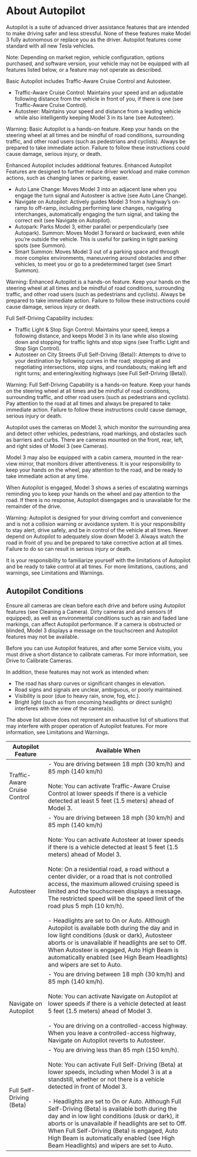 # About Autopilot

Autopilot is a suite of advanced driver assistance features that are intended to make driving safer and less stressful. None of these features make Model 3 fully autonomous or replace you as the driver. Autopilot features come standard with all new Tesla vehicles.

Note: Depending on market region, vehicle configuration, options purchased, and software version, your vehicle may not be equipped with all features listed below, or a feature may not operate as described.

Basic Autopilot includes Traffic-Aware Cruise Control and Autosteer.
- Traffic-Aware Cruise Control: Maintains your speed and an adjustable following distance from the vehicle in front of you, if there is one (see Traffic-Aware Cruise Control).
- Autosteer: Maintains your speed and distance from a leading vehicle while also intelligently keeping Model 3 in its lane (see Autosteer).

Warning: Basic Autopilot is a hands-on feature. Keep your hands on the steering wheel at all times and be mindful of road conditions, surrounding traffic, and other road users (such as pedestrians and cyclists). Always be prepared to take immediate action. Failure to follow these instructions could cause damage, serious injury, or death.

Enhanced Autopilot includes additional features. Enhanced Autopilot Features are designed to further reduce driver workload and make common actions, such as changing lanes or parking, easier.
- Auto Lane Change: Moves Model 3 into an adjacent lane when you engage the turn signal and Autosteer is active (see Auto Lane Change).
- Navigate on Autopilot: Actively guides Model 3 from a highway’s on-ramp to off-ramp, including performing lane changes, navigating interchanges, automatically engaging the turn signal, and taking the correct exit (see Navigate on Autopilot).
- Autopark: Parks Model 3, either parallel or perpendicularly (see Autopark).
Summon: Moves Model 3 forward or backward, even while you’re outside the vehicle. This is useful for parking in tight parking spots (see Summon).
- Smart Summon: Moves Model 3 out of a parking space and through more complex environments, maneuvering around obstacles and other vehicles, to meet you or go to a predetermined target (see Smart Summon).

Warning: 
Enhanced Autopilot is a hands-on feature. Keep your hands on the steering wheel at all times and be mindful of road conditions, surrounding traffic, and other road users (such as pedestrians and cyclists). Always be prepared to take immediate action. Failure to follow these instructions could cause damage, serious injury or death.

Full Self-Driving Capability includes:
- Traffic Light & Stop Sign Control: Maintains your speed, keeps a following distance, and keeps Model 3 in its lane while also slowing down and stopping for traffic lights and stop signs (see Traffic Light and Stop Sign Control).
- Autosteer on City Streets (Full Self-Driving (Beta)): Attempts to drive to your destination by following curves in the road; stopping at and negotiating intersections, stop signs, and roundabouts; making left and right turns; and entering/exiting highways (see Full Self-Driving (Beta)).

Warning: Full Self-Driving Capability is a hands-on feature. Keep your hands on the steering wheel at all times and be mindful of road conditions, surrounding traffic, and other road users (such as pedestrians and cyclists). Pay attention to the road at all times and always be prepared to take immediate action. Failure to follow these instructions could cause damage, serious injury or death.

Autopilot uses the cameras on Model 3, which monitor the surrounding area and detect other vehicles, pedestrians, road markings, and obstacles such as barriers and curbs. There are cameras mounted on the front, rear, left, and right sides of Model 3 (see Cameras).

Model 3 may also be equipped with a cabin camera, mounted in the rear-view mirror, that monitors driver attentiveness. It is your responsibility to keep your hands on the wheel, pay attention to the road, and be ready to take immediate action at any time.

When Autopilot is engaged, Model 3 shows a series of escalating warnings reminding you to keep your hands on the wheel and pay attention to the road. If there is no response, Autopilot disengages and is unavailable for the remainder of the drive.

Warning: Autopilot is designed for your driving comfort and convenience and is not a collision warning or avoidance system. It is your responsibility to stay alert, drive safely, and be in control of the vehicle at all times. Never depend on Autopilot to adequately slow down Model 3. Always watch the road in front of you and be prepared to take corrective action at all times. Failure to do so can result in serious injury or death.

It is your responsibility to familiarize yourself with the limitations of Autopilot and be ready to take control at all times. For more limitations, cautions, and warnings, see Limitations and Warnings.


## Autopilot Conditions

Ensure all cameras are clean before each drive and before using Autopilot features (see Cleaning a Camera). Dirty cameras and and sensors (if equipped), as well as environmental conditions such as rain and faded lane markings, can affect Autopilot performance. If a camera is obstructed or blinded, Model 3 displays a message on the touchscreen and Autopilot features may not be available.

Before you can use Autopilot features, and after some Service visits, you must drive a short distance to calibrate cameras. For more information, see Drive to Calibrate Cameras.

In addition, these features may not work as intended when:
- The road has sharp curves or significant changes in elevation.
- Road signs and signals are unclear, ambiguous, or poorly maintained.
- Visibility is poor (due to heavy rain, snow, fog, etc.).
- Bright light (such as from oncoming headlights or direct sunlight) interferes with the view of the camera(s).

The above list above does not represent an exhaustive list of situations that may interfere with proper operation of Autopilot features. For more information, see Limitations and Warnings.

|Autopilot Feature|Available When|
|--------|--------|
|Traffic-Aware Cruise Control|- You are driving between 18 mph (30 km/h) and 85 mph (140 km/h) <br><br>Note: You can activate Traffic-Aware Cruise Control at lower speeds if there is a vehicle detected at least 5 feet (1.5 meters) ahead of Model 3.|
|Autosteer|- You are driving between 18 mph (30 km/h) and 85 mph (140 km/h) <br><br>Note: You can activate Autosteer at lower speeds if there is a vehicle detected at least 5 feet (1.5 meters) ahead of Model 3. <br><br>Note: On a residential road, a road without a center divider, or a road that is not controlled access, the maximum allowed cruising speed is limited and the touchscreen displays a message. The restricted speed will be the speed limit of the road plus 5 mph (10 km/h). <br><br>- Headlights are set to On or Auto. Although Autopilot is available both during the day and in low light conditions (dusk or dark), Autosteer aborts or is unavailable if headlights are set to Off. When Autosteer is engaged, Auto High Beam is automatically enabled (see High Beam Headlights) and wipers are set to Auto.|
|Navigate on Autopilot|- You are driving between 18 mph (30 km/h) and 85 mph (140 km/h). <br><br>Note: You can activate Navigate on Autopilot at lower speeds if there is a vehicle detected at least 5 feet (1.5 meters) ahead of Model 3. <br><br>- You are driving on a controlled-access highway. When you leave a controlled-access highway, Navigate on Autopilot reverts to Autosteer.|
|Full Self-Driving (Beta)|- You are driving less than 85 mph (150 km/h). <br><br>Note: You can activate Full Self-Driving (Beta) at lower speeds, including when Model 3 is at a standstill, whether or not there is a vehicle detected in front of Model 3. <br><br>- Headlights are set to On or Auto. Although Full Self-Driving (Beta) is available both during the day and in low light conditions (dusk or dark), it aborts or is unavailable if headlights are set to Off. When Full Self-Driving (Beta) is engaged, Auto High Beam is automatically enabled (see High Beam Headlights) and wipers are set to Auto.|